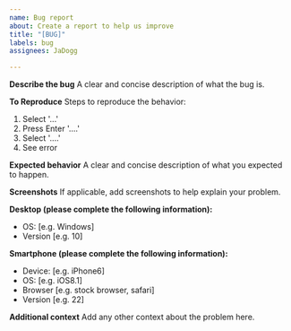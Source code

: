 ```yaml
---
name: Bug report
about: Create a report to help us improve
title: "[BUG]"
labels: bug
assignees: JaDogg

---
```


**Describe the bug**
A clear and concise description of what the bug is.

**To Reproduce**
Steps to reproduce the behavior:
1. Select '...'
2. Press Enter '....'
3. Select '....'
4. See error

**Expected behavior**
A clear and concise description of what you expected to happen.

**Screenshots**
If applicable, add screenshots to help explain your problem.

**Desktop (please complete the following information):**
 - OS: [e.g. Windows]
 - Version [e.g. 10]

**Smartphone (please complete the following information):**
 - Device: [e.g. iPhone6]
 - OS: [e.g. iOS8.1]
 - Browser [e.g. stock browser, safari]
 - Version [e.g. 22]

**Additional context**
Add any other context about the problem here.
